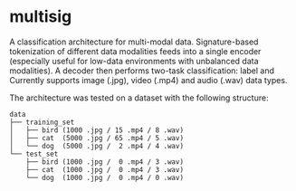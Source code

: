 # multisig

A classification architecture for multi-modal data. Signature-based tokenization of different data modalities feeds into a single encoder (especially useful for low-data environments with unbalanced data modalities). A decoder then performs two-task classification: label and  Currently supports image (.jpg), video (.mp4) and audio (.wav) data types.

The architecture was tested on a dataset with the following structure:
```{bash}
data
├── training_set
│   ├── bird (1000 .jpg / 15 .mp4 / 8 .wav)
│   ├── cat  (5000 .jpg / 65 .mp4 / 5 .wav)
│   └── dog  (5000 .jpg /  2 .mp4 / 4 .wav)
└── test_set
    ├── bird (1000 .jpg /  0 .mp4 / 3 .wav)
    ├── cat  (1000 .jpg /  0 .mp4 / 3 .wav)
    └── dog  (1000 .jpg /  0 .mp4 / 0 .wav)
```

